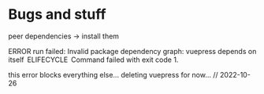 # Bugs and stuff
peer dependencies -> install them

 ERROR  run failed: Invalid package dependency graph: vuepress depends on itself
 ELIFECYCLE  Command failed with exit code 1.


this error blocks everything else...
deleting vuepress for now...
// 2022-10-26
